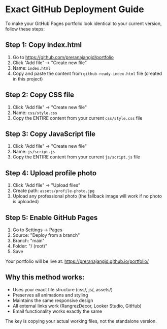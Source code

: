 # Exact GitHub Deployment Guide

To make your GitHub Pages portfolio look identical to your current version, follow these steps:

## Step 1: Copy index.html
1. Go to https://github.com/preranajangid/portfolio
2. Click "Add file" → "Create new file"
3. Name: `index.html`
4. Copy and paste the content from `github-ready-index.html` file (created in this project)

## Step 2: Copy CSS file
1. Click "Add file" → "Create new file"
2. Name: `css/style.css`
3. Copy the ENTIRE content from your current `css/style.css` file

## Step 3: Copy JavaScript file
1. Click "Add file" → "Create new file"
2. Name: `js/script.js`
3. Copy the ENTIRE content from your current `js/script.js` file

## Step 4: Upload profile photo
1. Click "Add file" → "Upload files"
2. Create path: `assets/profile-photo.jpg`
3. Upload any professional photo (the fallback image will work if no photo is uploaded)

## Step 5: Enable GitHub Pages
1. Go to Settings → Pages
2. Source: "Deploy from a branch"
3. Branch: "main"
4. Folder: "/ (root)"
5. Save

Your portfolio will be live at: https://preranajangid.github.io/portfolio/

## Why this method works:
- Uses your exact file structure (css/, js/, assets/)
- Preserves all animations and styling
- Maintains the same responsive design
- All external links work (RangrezDecor, Looker Studio, GitHub)
- Email functionality works exactly the same

The key is copying your actual working files, not the standalone version.